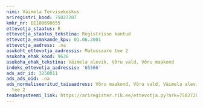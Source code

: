 ```yaml
---
nimi: Väimela Tervisekeskus
ariregistri_kood: 75027287
kmkr_nr: EE100698655
ettevotja_staatus: R
ettevotja_staatus_tekstina: Registrisse kantud
ettevotja_esmakande_kpv: 01.06.2001
ettevotja_aadress: .na
asukoht_ettevotja_aadressis: Matussaare tee 2
asukoha_ehak_kood: 9636
asukoha_ehak_tekstina: Väimela alevik, Võru vald, Võru maakond
indeks_ettevotja_aadressis: '65566'
ads_adr_id: 3250011
ads_ads_oid: .na
ads_normaliseeritud_taisaadress: Võru maakond, Võru vald, Väimela alevik, Matussaare
  tee 2
teabesysteemi_link: https://ariregister.rik.ee/ettevotja.py?ark=75027287&ref=rekvisiidid
---
```

